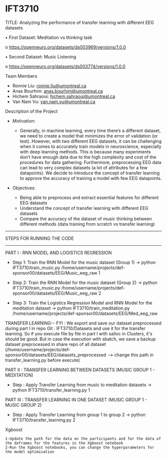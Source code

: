 # IFT3710

TITLE: Analyzing the performance of transfer learning with different EEG datasets

• First Dataset: Meditation vs thinking task

o https://openneuro.org/datasets/ds003969/versions/1.0.0

• Second Dataset: Music Listening

o https://openneuro.org/datasets/ds003774/versions/1.0.0

Team Members
- Ronnie Liu: ronnie.liu@umontreal.ca
- Anas Bourhim: anas.bourhim@umontreal.ca
- Hichem Sahraoui: hichem.sahraoui@umontreal.ca
- Van Nam Vu: van.nam.vu@umontreal.ca

Description of the Project
- Motivation:
  - Generally, in machine learning, every time there’s a different dataset, we need to
create a model that minimizes the error of validation (or test). However, with two
different EEG datasets, it can be challenging when it comes to accurately train
models in neuroscience, especially with deep learning methods. This is because
many experiments don’t have enough data due to the high complexity and cost of
the procedures for data gathering. Furthermore, preprocessing EEG data can lead
to very complex datasets (a lot of attributes for a few datapoints). We decide to
introduce the concept of transfer learning to approve the accuracy of training a
model with few EEG datapoints.

- Objectives:
  - Being able to preprocess and extract essential features for different EEG datasets
  - Understand the concept of transfer learning with different EEG datasets
  - Compare the accuracy of the dataset of music thinking between different methods
  (data training from scratch vs transfer learning)

**************************
STEPS FOR RUNNING THE CODE
**************************

PART I : RNN MODEL AND LOGISTICS REGRESSION 
- Step 1: Train the RNN Model for the music dataset (Group 1)
	-> python IFT3710/train_music.py /home/username/projects/def-sponsor00/datasets/EEG/Music_eeg_raw 1
	
- Step 2: Train the RNN Model for the music dataset (Group 2)
	-> python IFT3710/train_music.py /home/username/projects/def-sponsor00/datasets/EEG/Music_eeg_raw 2
	
- Step 3: Train the Logistics Regression Model and RNN Model for the meditation dataset
	-> python IFT3710/train_meditation.py /home/username/projects/def-sponsor00/datasets/EEG/Med_eeg_raw

TRANSFER LEARNING--
FYI : We export and save our dataset preprocessed during part I in repo Git : IFT3710/Datasets and use it for the transfer learning. So if you execute file by file in part I with salloc in Clusters, it's should be good. But in case the execution with sbatch, we save a backup dataset preprocessed in share repo of all dataset (/home/username/projects/def-sponsor00/datasets/EEG/datasets_preprocessed --> change this path in transfer_learning.py before execute)

PART II : TRANSFER LEARNING BETWEEN DATASETS (MUSIC GROUP 1 - MEDITATION)
- Step : Apply Transfer Learning from music to meditation datasets
	-> python IFT3710/transfer_learning.py 1

PART III : TRANSFER LEARNING IN ONE DATASET (MUSIC GROUP 1 - MUSIC GROUP 2)
- Step : Apply Transfer Learning from group 1 to group 2
	-> python IFT3710/transfer_learning.py 2

Xgboost

	1-Update the path for the data on the participants and for the data of the daframes for the features in the Xgboost notebook
	2-Run the Xgboost notebooks, you can change the hyperparameters for the model optimisation


